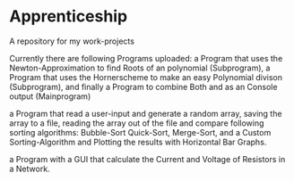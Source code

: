 # Apprenticeship
A repository for my work-projects

Currently there are following Programs uploaded:
a Program that uses the Newton-Approximation to find Roots of an polynomial (Subprogram),
a Program that uses the Hornerscheme to make an easy Polynomial divison (Subprogram),
and finally a Program to combine Both and as an Console output (Mainprogram)

a Program that read a user-input and generate a random array, saving the array to a file, reading the array 
out of the file and compare following sorting algorithms: Bubble-Sort
                                                          Quick-Sort,
                                                          Merge-Sort,
                                                          and a Custom Sorting-Algorithm
and Plotting the results with Horizontal Bar Graphs.

a Program with a GUI that calculate the Current and Voltage of Resistors in a Network.
